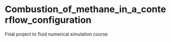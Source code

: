 # Combustion_of_methane_in_a_conterflow_configuration
 Final project to fluid numerical simulation course
